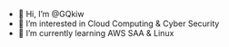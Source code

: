- 👋 Hi, I’m @GQkiw
- 👀 I’m interested in Cloud Computing & Cyber Security
- 🌱 I’m currently learning AWS SAA & Linux

<!---
GQkiw/GQkiw is a ✨ special ✨ repository because its `README.md` (this file) appears on your GitHub profile.
You can click the Preview link to take a look at your changes.
--->

